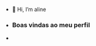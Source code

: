 - 👋 Hi, I’m aline
- ### Boas vindas ao meu perfil

- <!---### Boas vindas ao meu perfil 

Meu nome é Aline Vitoria

- Estou estudando na [Alura](https://www.alura.com.br)
- Estou me desenvolvendo na linguagem JavaScript
- Utilizo esse espaço para minha organização e compartilhamento dos meus projetos desenvolvidos

### Você pode entrar em contato comigo : @00001107226107sp@....

00001107/00001107 is a ✨ special ✨ repository because its `README.md` (this file) appears on your GitHub profile.
You can click the Preview link to take a look at your changes.
--->
